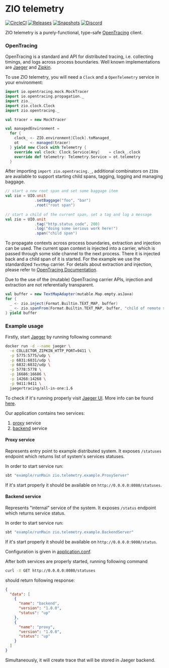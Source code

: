 # ZIO telemetry

[![CircleCI][Badge-Circle]][Link-Circle]
[![Releases][Badge-SonatypeReleases]][Link-SonatypeReleases]
[![Snapshots][Badge-SonatypeSnapshots]][Link-SonatypeSnapshots]
[![Discord][Badge-Discord]][Link-Discord]

ZIO telemetry is a purely-functional, type-safe [OpenTracing][open-tracing] client.

### OpenTracing

OpenTracing is a standard and API for distributed tracing, i.e. collecting timings,
and logs across process boundaries. Well known implementations are [Jaeger][jaeger]
and [Zipkin][zipkin].

To use ZIO telemetry, you will need a `Clock` and a `OpenTelemetry` service in your
environment:

```scala
import io.opentracing.mock.MockTracer
import io.opentracing.propagation._
import zio._
import zio.clock.Clock
import zio.opentracing._

val tracer = new MockTracer

val managedEnvironment = 
  for {
    clock_ <- ZIO.environment[Clock].toManaged_
    ot     <- managed(tracer)
  } yield new Clock with Telemetry {
    override val clock: Clock.Service[Any]    = clock_.clock
    override def telemetry: Telemetry.Service = ot.telemetry
  }
```

After importing `import zio.opentracing._`, additional combinators
on `ZIO`s are available to support starting child spans, tagging, logging and
managing baggage.

```scala
// start a new root span and set some baggage item
val zio = UIO.unit
             .setBaggage("foo", "bar")
             .root("root span")
          
// start a child of the current span, set a tag and log a message
val zio = UIO.unit
             .tag("http.status_code", 200)
             .log("doing some serious work here!")
             .span("child span")
```

To propagate contexts across process boundaries, extraction and injection can be
used. The current span context is injected into a carrier, which is passed
through some side channel to the next process. There it is injected back and a
child span of it is started. For the example we use the standardized `TextMap`
carrier. For details about extraction and injection, please refer to 
[OpenTracing Documentation][otr-inject-extract]. 

Due to the use of the (mutable) OpenTracing carrier APIs, injection and extraction
are not referentially transparent.

```scala
val buffer = new TextMapAdapter(mutable.Map.empty.asJava)
for {
  _ <- zio.inject(Format.Builtin.TEXT_MAP, buffer)
  _ <- zio.spanFrom(Format.Builtin.TEXT_MAP, buffer, "child of remote span")
} yield buffer
```

### Example usage

Firstly, start [Jaeger][jaeger] by running following command:
```bash
docker run -d --name jaeger \
  -e COLLECTOR_ZIPKIN_HTTP_PORT=9411 \
  -p 5775:5775/udp \
  -p 6831:6831/udp \
  -p 6832:6832/udp \
  -p 5778:5778 \
  -p 16686:16686 \
  -p 14268:14268 \
  -p 9411:9411 \
  jaegertracing/all-in-one:1.6
``` 

To check if it's running properly visit [Jaeger UI](http://localhost:16686/).
More info can be found [here][jaeger-docker].

Our application contains two services:
 1. [proxy](./modules/example/src/main/scala/zio/telemetry/example/ProxyServer.scala) service
 2. [backend](./modules/example/src/main/scala/zio/telemetry/example/BackendServer.scala) service

#### Proxy service

Represents entry point to example distributed system. It exposes `/statuses` endpoint which returns list of system's services statuses.

In order to start service run:
```bash
sbt "example/runMain zio.telemetry.example.ProxyServer"
```

If it's start properly it should be available on `http://0.0.0.0:8080/statuses`.


#### Backend service

Represents "internal" service of the system. It exposes `/status` endpoint which returns service status.

In order to start service run:
```bash
sbt "example/runMain zio.telemetry.example.BackendServer"
```

If it's start properly it should be available on `http://0.0.0.0:9000/status`.

Configuration is given in [application.conf](./modules/example/src/main/resources/application.conf).

After both services are properly started, running following command
```bash
curl -X GET http://0.0.0.0:8080/statuses
```
should return following response:
```json
{
  "data": [
    {
      "name": "backend",
      "version": "1.0.0",
      "status": "up"
    },
    {
      "name": "proxy",
      "version": "1.0.0",
      "status": "up"
    }
  ]
}
```

Simultaneously, it will create trace that will be stored in Jaeger backend.

[open-tracing]: https://opentracing.io/
[otr-inject-extract]: https://opentracing.io/docs/overview/inject-extract/
[jaeger]: https://www.jaegertracing.io
[zipkin]: https://www.zipkin.io
[jaeger-docker]: https://www.jaegertracing.io/docs/1.6/getting-started/#all-in-one-docker-image
[Badge-Circle]: https://circleci.com/gh/zio/zio-telemetry/tree/master.svg?style=svg
[Badge-Discord]: https://img.shields.io/discord/629491597070827530?logo=discord 
[Badge-SonatypeReleases]: https://img.shields.io/nexus/r/https/oss.sonatype.org/dev.zio/zio-telemetry_2.12.svg "Sonatype Releases"
[Badge-SonatypeSnapshots]: https://img.shields.io/nexus/s/https/oss.sonatype.org/dev.zio/zio-telemetry_2.12.svg "Sonatype Snapshots"
[Link-Discord]: https://discord.gg/2ccFBr4
[Link-Circle]: https://circleci.com/gh/zio/zio-telemetry/tree/master
[Link-SonatypeReleases]: https://oss.sonatype.org/content/repositories/releases/dev/zio/zio-telemetry_2.12/ "Sonatype Releases"
[Link-SonatypeSnapshots]: https://oss.sonatype.org/content/repositories/snapshots/dev/zio/zio-telemetry_2.12/ "Sonatype Snapshots"
